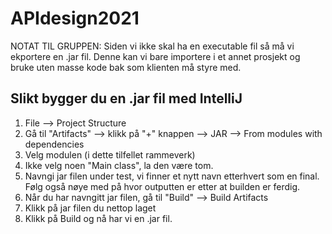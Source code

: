 # APIdesign2021

NOTAT TIL GRUPPEN:
Siden vi ikke skal ha en executable fil så må vi ekportere en .jar fil. Denne kan vi bare importere i et annet prosjekt og bruke uten masse kode bak som klienten må styre med. 

## Slikt bygger du en .jar fil med IntelliJ
1. File --> Project Structure
2. Gå til "Artifacts" --> klikk på "+" knappen --> JAR --> From modules with dependencies
3. Velg modulen (i dette tilfellet rammeverk)
4. Ikke velg noen "Main class", la den være tom.
5. Navngi jar filen under test, vi finner et nytt navn etterhvert som en final. Følg også nøye med på hvor outputten er etter at builden er ferdig.
6. Når du har navngitt jar filen, gå til "Build" --> Build Artifacts
7. Klikk på jar filen du nettop laget
8. Klikk på Build og nå har vi en .jar fil.

